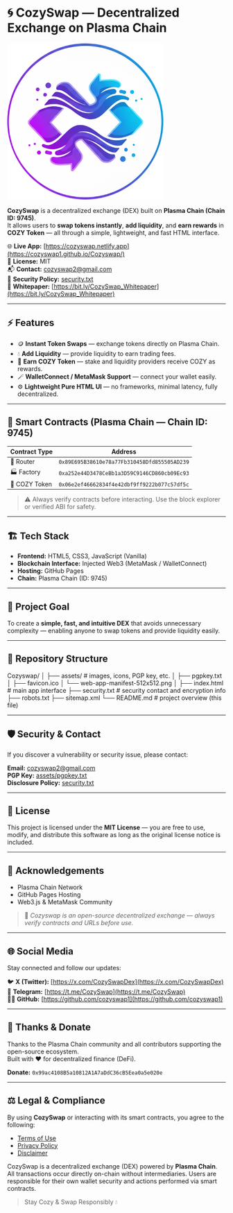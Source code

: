 # 🌀 CozySwap — Decentralized Exchange on Plasma Chain

![CozySwap Logo](https://github.com/cozyswap1/Cozyswap/blob/main/assets/web-app-manifest-512x512.png?raw=true)

**CozySwap** is a decentralized exchange (DEX) built on **Plasma Chain (Chain ID: 9745)**.  
It allows users to **swap tokens instantly**, **add liquidity**, and **earn rewards** in **COZY Token** — all through a simple, lightweight, and fast HTML interface.

🌐 **Live App:** [https://cozyswap.netlify.app](https://cozyswap1.github.io/Cozyswap/)  
📄 **License:** MIT  
📬 **Contact:** [cozyswap2@gmail.com](mailto:cozyswap2@gmail.com)  
🔐 **Security Policy:** [security.txt](https://cozyswap1.github.io/Cozyswap/security.txt)  
📘 **Whitepaper:** [https://bit.ly/CozySwap_Whitepaper](https://bit.ly/CozySwap_Whitepaper)

---

## ⚡ Features

- 🪙 **Instant Token Swaps** — exchange tokens directly on Plasma Chain.  
- 💧 **Add Liquidity** — provide liquidity to earn trading fees.  
- 🎁 **Earn COZY Token** — stake and liquidity providers receive COZY as rewards.  
- 🪄 **WalletConnect / MetaMask Support** — connect your wallet easily.  
- ⚙️ **Lightweight Pure HTML UI** — no frameworks, minimal latency, fully decentralized.

---

## 🔗 Smart Contracts (Plasma Chain — Chain ID: 9745)

| Contract Type | Address |
|----------------|---------------------------------------------|
| 🧭 Router       | `0x89E695B38610e78a77Fb310458Dfd855505AD239` |
| 🏭 Factory      | `0xa252e44D3478CeBb1a3D59C9146CD860cb09Ec93` |
| 💠 COZY Token   | `0x06e2ef46662834f4e42dbf9ff9222b077c57df5c` |

> ⚠️ Always verify contracts before interacting. Use the block explorer or verified ABI for safety.

---

## 🏗️ Tech Stack

- **Frontend:** HTML5, CSS3, JavaScript (Vanilla)  
- **Blockchain Interface:** Injected Web3 (MetaMask / WalletConnect)  
- **Hosting:** GitHub Pages  
- **Chain:** Plasma Chain (ID: 9745)

---

## 🚀 Project Goal

To create a **simple, fast, and intuitive DEX** that avoids unnecessary complexity — enabling anyone to swap tokens and provide liquidity easily.

---

## 📁 Repository Structure

Cozyswap/
│
├── assets/ # images, icons, PGP key, etc.
│ ├── pgpkey.txt
│ ├── favicon.ico
│ └── web-app-manifest-512x512.png
│
├── index.html # main app interface
├── security.txt # security contact and encryption info
├── robots.txt
├── sitemap.xml
└── README.md # project overview (this file)


---

## 🛡️ Security & Contact

If you discover a vulnerability or security issue, please contact:

**Email:** [cozyswap2@gmail.com](mailto:cozyswap2@gmail.com)  
**PGP Key:** [assets/pgpkey.txt](https://cozyswap1.github.io/Cozyswap/assets/pgpkey.txt)  
**Disclosure Policy:** [security.txt](https://cozyswap1.github.io/Cozyswap/security.txt)

---

## 🧠 License

This project is licensed under the **MIT License** — you are free to use, modify, and distribute this software as long as the original license notice is included.

---

## 💬 Acknowledgements

- Plasma Chain Network  
- GitHub Pages Hosting  
- Web3.js & MetaMask Community  

> 🧩 *Cozyswap is an open-source decentralized exchange — always verify contracts and URLs before use.*

---

## 🌐 Social Media

Stay connected and follow our updates:

🐦 **X (Twitter):** [https://x.com/CozySwapDex](https://x.com/CozySwapDex)  
💬 **Telegram:** [https://t.me/CozySwap](https://t.me/CozySwap)  
🧑‍💻 **GitHub:** [https://github.com/cozyswap1](https://github.com/cozyswap1)

---

## 💜 Thanks & Donate

Thanks to the Plasma Chain community and all contributors supporting the open-source ecosystem.  
Built with ❤️ for decentralized finance (DeFi).

**Donate:** `0x99ac4108B5a10812A1A7aDdC36cB5Eea0a5e020e`

---

## ⚖️ Legal & Compliance

By using **CozySwap** or interacting with its smart contracts, you agree to the following:

- [Terms of Use](https://cozyswap1.github.io/Cozyswap/terms.html)  
- [Privacy Policy](https://cozyswap1.github.io/Cozyswap/privacy.html)  
- [Disclaimer](https://cozyswap1.github.io/Cozyswap/disclaimer.html)

CozySwap is a decentralized exchange (DEX) powered by **Plasma Chain**.  
All transactions occur directly on-chain without intermediaries. Users are responsible for their own wallet security and actions performed via smart contracts.

> Stay Cozy & Swap Responsibly 💧
